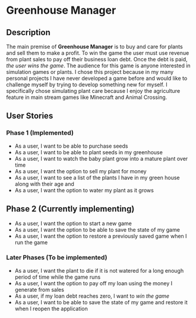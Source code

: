 # Greenhouse Manager

## Description

The main premise of **Greenhouse Manager** is to buy and care for plants and sell them to make a profit. To win the 
game the user must use revenue from plant sales to pay off their business loan debt. Once the debt is paid, *the user 
wins the game*. The audience for this game is anyone interested in simulation games or plants. I chose this project because in 
my many personal projects I have never developed a game before and would like to challenge myself by trying to develop 
something new for myself. I specifically chose simulating plant care because I enjoy the agriculture feature in main 
stream games like Minecraft and Animal Crossing.

## User Stories

### Phase 1 (Implemented)
- As a user, I want to be able to purchase seeds
- As a user, I want to be able to plant seeds in my greenhouse
- As a user, I want to watch the baby plant grow into a mature plant over time
- As a user, I want the option to sell my plant for money
- As a user, I want to see a list of the plants I have in my green house along with their age and 
- As a user, I want the option to water my plant as it grows

## Phase 2 (Currently implementing)
- As a user, I want the option to start a new game
- As a user, I want the option to be able to save the state of my game 
- As a user, I want the option to restore a previously saved game when I run the game

### Later Phases (To be implemented)
- As a user, I want the plant to die if it is not watered for a long enough period of time while the game runs
- As a user, I want the option to pay off my loan using the money I generate from sales
- As a user, if my loan debt reaches zero, I want to *win the game*
- As a user, I want to be able to save the state of my game and restore it when I reopen the application
